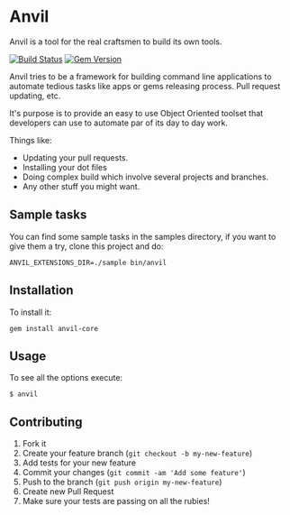 # Anvil

Anvil is a tool for the real craftsmen to build its own tools.

[![Build Status](https://travis-ci.org/anvil-src/anvil-core.png?branch=master)](https://travis-ci.org/anvil-src/anvil-core)
[![Gem Version](https://badge.fury.io/rb/anvil-core.svg)](http://badge.fury.io/rb/anvil-core)

Anvil tries to be a framework for building command line applications
to automate tedious tasks like apps or gems releasing process. Pull
request updating, etc.

It's purpose is to provide an easy to use Object Oriented toolset
that developers can use to automate par of its day to day work.

Things like:

  * Updating your pull requests.
  * Installing your dot files
  * Doing complex build which involve several projects and branches.
  * Any other stuff you might want.

## Sample tasks

You can find some sample tasks in the samples directory, if you want to give them a try, clone this project and do:

```shell
ANVIL_EXTENSIONS_DIR=./sample bin/anvil
```

## Installation

To install it:

    gem install anvil-core

## Usage

To see all the options execute:

    $ anvil

## Contributing

1. Fork it
2. Create your feature branch (`git checkout -b my-new-feature`)
3. Add tests for your new feature
4. Commit your changes (`git commit -am 'Add some feature'`)
5. Push to the branch (`git push origin my-new-feature`)
6. Create new Pull Request
7. Make sure your tests are passing on all the rubies!

